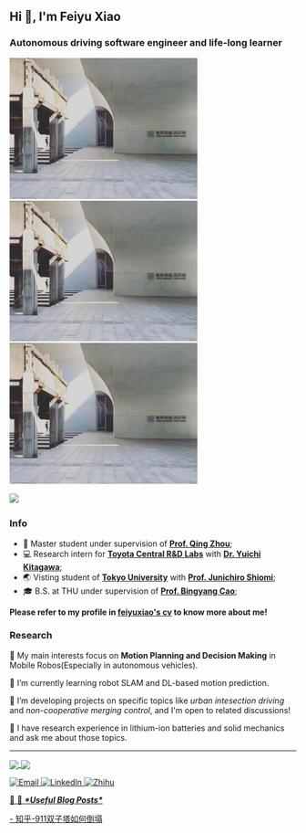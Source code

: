 <h2>Hi 👋, I'm Feiyu Xiao</h2>
<h3>Autonomous driving software engineer and life-long learner</h3>


<p float="left">
    <img src="https://raw.githubusercontent.com/feiyuxiaoThu/feiyuxiaoTHU/main/Fig/long.jpg" width="330"/>
    <img src="https://raw.githubusercontent.com/feiyuxiaoThu/feiyuxiaoTHU/main/Fig/long.jpg" width="330"/>
    <img src="https://raw.githubusercontent.com/feiyuxiaoThu/feiyuxiaoTHU/main/Fig/long.jpg" width="330"/>
</p>

<p float="left">
<img src="https://raw.githubusercontent.com/feiyuxiaoThu/feiyuxiaoTHU/main/Fig/group.jpg" width="800"/>
</p>

### Info
* 🔬 Master student under supervision of **[Prof. Qing Zhou](http://www.svm.tsinghua.edu.cn/essay/75/1831.html)**;
* 💻 Research intern for **[Toyota Central R&D Labs](https://www.tytlabs.com/)** with **[Dr. Yuichi Kitagawa](http://ircobi.org/wordpress/who-is-involved/)**;
* 🌏 Visting student of **[Tokyo University](https://eng.inha.ac.kr/)** with **[Prof. Junichiro Shiomi](http://www.phonon.t.u-tokyo.ac.jp/people/shiomi/?lang=en)**;
* 🎓 B.S. at THU under supervision of **[Prof. Bingyang Cao](https://www.hy.tsinghua.edu.cn/info/1155/1858.htm)**;

**Please refer to my profile in [feiyuxiao's cv](https://feiyuxiao.github.io/) to know more about me!**

### Research

🔭 My main interests focus on **Motion Planning and Decision Making** in Mobile Robos(Especially in autonomous vehicles). 

🌱 I’m currently learning robot SLAM and DL-based motion prediction.

🤔 I’m developing projects on specific topics like *urban intesection driving* and *non-cooperative merging control*, and I'm open to related discussions!

💬 I have research experience in lithium-ion batteries and solid mechanics and ask me about those topics.


---
<a href="https://github.com/feiyuxiaoThu">
  <img align="center" src="https://github-readme-stats.vercel.app/api?username=feiyuxiaoThu&hide_rank=true&count_private=true&show_icons=true&theme=swift&show_icons=true&hide=prs" />
</a>
<a href="https://github.com/feiyuxiaoThu">
  <img align="center" src="https://github-readme-stats.vercel.app/api/top-langs/?username=feiyuxiaoThu&hide=javascript,html,cmake,tex&layout=compact&theme=swift" />
</a>

<a href="mailto:feiyu.xiao@outlook.com" target="_blank"><img alt="Email" src="https://img.shields.io/badge/Microsoft_Outlook-0078D4?style=for-the-badge&logo=microsoft-outlook&logoColor=white" />
  <a href="https://www.linkedin.com/in/feiyuxiao/" target="_blank"><img alt="LinkedIn" src="https://img.shields.io/badge/linkedin-%230077B5.svg?&style=for-the-badge&logo=linkedin&logoColor=white" />
<a href="[https://www.zhihu.com/people/eee-28-90](https://www.zhihu.com/people/feiyuxiaoTHU)" target="_blank"><img alt="Zhihu" src="https://img.shields.io/badge/%E7%9F%A5%E4%B9%8E-0079FF.svg?&style=for-the-badge&logo=zhihu&logoColor=white" />


🚧 📕 ***\*Useful Blog Posts\****

\- [知乎-911双子塔如何倒塌](https://feiyuxiaothu.github.io/posts/911%E5%8F%8C%E5%AD%90%E5%A1%94%E5%A6%82%E4%BD%95%E5%80%92%E5%A1%8C/)


